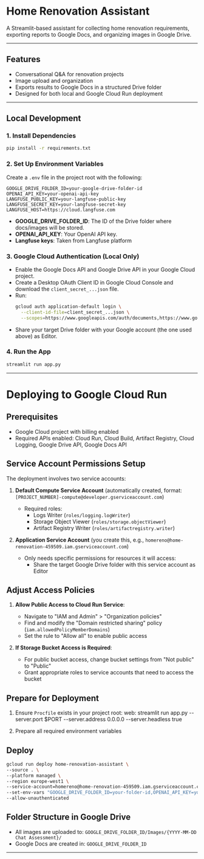# Home Renovation Assistant

A Streamlit-based assistant for collecting home renovation requirements, exporting reports to Google Docs, and organizing images in Google Drive.

---

## Features

- Conversational Q&A for renovation projects
- Image upload and organization
- Exports results to Google Docs in a structured Drive folder
- Designed for both local and Google Cloud Run deployment

---

## Local Development

### 1. Install Dependencies

```bash
pip install -r requirements.txt
```

### 2. Set Up Environment Variables

Create a `.env` file in the project root with the following:

```
GOOGLE_DRIVE_FOLDER_ID=your-google-drive-folder-id
OPENAI_API_KEY=your-openai-api-key
LANGFUSE_PUBLIC_KEY=your-langfuse-public-key
LANGFUSE_SECRET_KEY=your-langfuse-secret-key
LANGFUSE_HOST=https://cloud.langfuse.com
```

- **GOOGLE_DRIVE_FOLDER_ID**: The ID of the Drive folder where docs/images will be stored.
- **OPENAI_API_KEY**: Your OpenAI API key.
- **Langfuse keys**: Taken from Langfuse platform

### 3. Google Cloud Authentication (Local Only)

- Enable the Google Docs API and Google Drive API in your Google Cloud project.
- Create a Desktop OAuth Client ID in Google Cloud Console and download the `client_secret_...json` file.
- Run:
  ```bash
  gcloud auth application-default login \
    --client-id-file=client_secret_...json \
    --scopes=https://www.googleapis.com/auth/documents,https://www.googleapis.com/auth/drive.file,https://www.googleapis.com/auth/cloud-platform
  ```
- Share your target Drive folder with your Google account (the one used above) as Editor.

### 4. Run the App

```bash
streamlit run app.py
```

---

# Deploying to Google Cloud Run

## Prerequisites

- Google Cloud project with billing enabled
- Required APIs enabled: Cloud Run, Cloud Build, Artifact Registry, Cloud Logging, Google Drive API, Google Docs API

## Service Account Permissions Setup

The deployment involves two service accounts:

1. **Default Compute Service Account** (automatically created, format: `[PROJECT_NUMBER]-compute@developer.gserviceaccount.com`)

   - Required roles:
     - Logs Writer (`roles/logging.logWriter`)
     - Storage Object Viewer (`roles/storage.objectViewer`)
     - Artifact Registry Writer (`roles/artifactregistry.writer`)

2. **Application Service Account** (you create this, e.g., `homereno@home-renovation-459509.iam.gserviceaccount.com`)
   - Only needs specific permissions for resources it will access:
     - Share the target Google Drive folder with this service account as Editor

## Adjust Access Policies

1. **Allow Public Access to Cloud Run Service**:

   - Navigate to "IAM and Admin" > "Organization policies"
   - Find and modify the "Domain restricted sharing" policy (`iam.allowedPolicyMemberDomains`)
   - Set the rule to "Allow all" to enable public access

2. **If Storage Bucket Access is Required**:
   - For public bucket access, change bucket settings from "Not public" to "Public"
   - Grant appropriate roles to service accounts that need to access the bucket

## Prepare for Deployment

1. Ensure `Procfile` exists in your project root:
   web: streamlit run app.py --server.port $PORT --server.address 0.0.0.0 --server.headless true

2. Prepare all required environment variables

## Deploy

```bash
gcloud run deploy home-renovation-assistant \
--source . \
--platform managed \
--region europe-west1 \
--service-account=homereno@home-renovation-459509.iam.gserviceaccount.com \
--set-env-vars "GOOGLE_DRIVE_FOLDER_ID=your-folder-id,OPENAI_API_KEY=your-openai-key,LANGFUSE_PUBLIC_KEY=your-langfuse-public-key,LANGFUSE_SECRET_KEY=your-langfuse-secret-key,LANGFUSE_HOST=https://cloud.langfuse.com" \
--allow-unauthenticated
```

## Folder Structure in Google Drive

- All images are uploaded to: `GOOGLE_DRIVE_FOLDER_ID/Images/{YYYY-MM-DD Chat Assessment}/`
- Google Docs are created in: `GOOGLE_DRIVE_FOLDER_ID`

---
